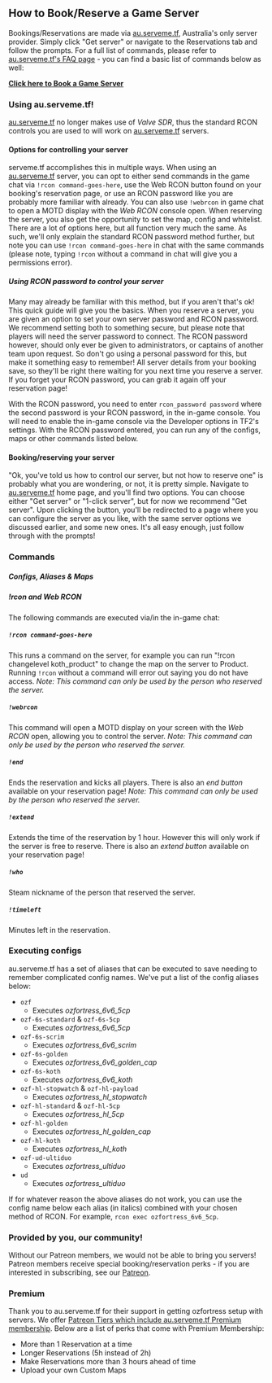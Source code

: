 ## How to Book/Reserve a Game Server

Bookings/Reservations are made via [au.serveme.tf](https://au.serveme.tf/), Australia's only server provider. Simply click "Get server" or navigate to the Reservations tab and follow the prompts. For a full list of commands, please refer to [au.serveme.tf's FAQ page](https://au.serveme.tf/faq) - you can find a basic list of commands below as well:

[**Click here to Book a Game Server**](https://au.serveme.tf/)

### **Using au.serveme.tf!**
[au.serveme.tf](https://au.serveme.tf) no longer makes use of *Valve SDR*, thus the standard RCON controls you are used to will work on [au.serveme.tf](https://au.serveme.tf) servers.

#### **Options for controlling your server**
serveme.tf accomplishes this in multiple ways. When using an [au.serveme.tf](https://au.serveme.tf) server, you can opt to either send commands in the game chat via `!rcon command-goes-here`, use the Web RCON button found on your booking's reservation page, or use an RCON password like you are probably more familiar with already. You can also use `!webrcon` in game chat to open a MOTD display with the *Web RCON* console open. When reserving the server, you also get the opportunity to set the map, config and whitelist. There are a lot of options here, but all function very much the same. As such, we'll only explain the standard RCON password method further, but note you can use `!rcon command-goes-here` in chat with the same commands (please note, typing `!rcon` without a command in chat will give you a permissions error).

##### **Using RCON password to control your server**
Many may already be familiar with this method, but if you aren't that's ok! This quick guide will give you the basics. When you reserve a server, you are given an option to set your own server password and RCON password. We recommend setting both to something secure, but please note that players will need the server password to connect. The RCON password however, should only ever be given to administrators, or captains of another team upon request. So don't go using a personal password for this, but make it something easy to remember! All server details from your booking save, so they'll be right there waiting for you next time you reserve a server. If you forget your RCON password, you can grab it again off your reservation page!

With the RCON password, you need to enter `rcon_password password` where the second password is your RCON password, in the in-game console. You will need to enable the in-game console via the Developer options in TF2's settings. With the RCON password entered, you can run any of the configs, maps or other commands listed below.

#### **Booking/reserving your server**
"Ok, you've told us how to control our server, but not how to reserve one" is probably what you are wondering, or not, it is pretty simple. Navigate to [au.serveme.tf](https://au.serveme.tf) home page, and you'll find two options. You can choose either "Get server" or "1-click server", but for now we recommend "Get server". Upon clicking the button, you'll be redirected to a page where you can configure the server as you like, with the same server options we discussed earlier, and some new ones. It's all easy enough, just follow through with the prompts!

### **Commands**

##### **Configs, Aliases & Maps**

##### **!rcon and Web RCON**
The following commands are executed via/in the in-game chat:

##### `!rcon command-goes-here`
This runs a command on the server, for example you can run "!rcon changelevel koth_product" to change the map on the server to Product. Running `!rcon` without a command will error out saying you do not have access.
*Note: This command can only be used by the person who reserved the server.*

##### `!webrcon`
This command will open a MOTD display on your screen with the *Web RCON* open, allowing you to control the server.
*Note: This command can only be used by the person who reserved the server.*

##### `!end`
Ends the reservation and kicks all players. There is also an *end button* available on your reservation page!
*Note: This command can only be used by the person who reserved the server.*

##### `!extend`
Extends the time of the reservation by 1 hour. However this will only work if the server is free to reserve. There is also an *extend button* available on your reservation page!

##### `!who`
Steam nickname of the person that reserved the server.

##### `!timeleft`
Minutes left in the reservation.

### **Executing configs**
au.serveme.tf has a set of aliases that can be executed to save needing to remember complicated config names. We've put a list of the config aliases below:

+ `ozf`
  + Executes *ozfortress_6v6_5cp*
+ `ozf-6s-standard` & `ozf-6s-5cp`
  + Executes *ozfortress_6v6_5cp*
+ `ozf-6s-scrim`
  + Executes *ozfortress_6v6_scrim*
+ `ozf-6s-golden`
  + Executes *ozfortress_6v6_golden_cap*
+ `ozf-6s-koth`
  + Executes *ozfortress_6v6_koth*
+ `ozf-hl-stopwatch` & `ozf-hl-payload`
  + Executes *ozfortress_hl_stopwatch*
+ `ozf-hl-standard` & `ozf-hl-5cp`
  + Executes *ozfortress_hl_5cp*
+ `ozf-hl-golden`
  + Executes *ozfortress_hl_golden_cap*
+ `ozf-hl-koth`
  + Executes *ozfortress_hl_koth*
+ `ozf-ud-ultiduo`
  + Executes *ozfortress_ultiduo*
+ `ud`
  + Executes *ozfortress_ultiduo*

If for whatever reason the above aliases do not work, you can use the config name below each alias (in italics) combined with your chosen method of RCON. For example, `rcon exec ozfortress_6v6_5cp`.

### **Provided by you, our community!**
Without our Patreon members, we would not be able to bring you servers! Patreon members receive special booking/reservation perks - if you are interested in subscribing, see our [Patreon](https://patreon.com/ozfortress).

### **Premium**
Thank you to au.serveme.tf for their support in getting ozfortress setup with servers. We offer [Patreon Tiers which include au.serveme.tf Premium membership](https://patreon.com/ozfortress). Below are a list of perks that come with Premium Membership:
* More than 1 Reservation at a time
* Longer Reservations (5h instead of 2h)
* Make Reservations more than 3 hours ahead of time
* Upload your own Custom Maps